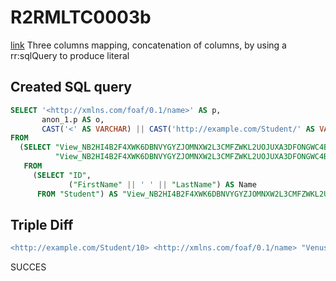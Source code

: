 # R2RMLTC0003b
[link](https://www.w3.org/TR/rdb2rdf-test-cases/#R2RMLTC0003b)
Three columns mapping, concatenation of columns, by using a rr:sqlQuery to produce literal

## Created SQL query
```sql
SELECT '<http://xmlns.com/foaf/0.1/name>' AS p,
       anon_1.p AS o,
       CAST('<' AS VARCHAR) || CAST('http://example.com/Student/' AS VARCHAR) || replace(replace(replace(replace(replace(replace(CAST(anon_1.o AS VARCHAR), ' ', '%20'), '/', '%2F'), '(', '%28'), ')', '%29'), ',', '%2C'), ':', '%3A') || CAST('>' AS VARCHAR) AS s
FROM
  (SELECT "View_NB2HI4B2F4XWK6DBNVYGYZJOMNXW2L3CMFZWKL2UOJUXA3DFONGWC4BR".Name AS p,
          "View_NB2HI4B2F4XWK6DBNVYGYZJOMNXW2L3CMFZWKL2UOJUXA3DFONGWC4BR"."ID" AS o
   FROM
     (SELECT "ID",
             ("FirstName" || ' ' || "LastName") AS Name
      FROM "Student") AS "View_NB2HI4B2F4XWK6DBNVYGYZJOMNXW2L3CMFZWKL2UOJUXA3DFONGWC4BR") AS anon_1
```

## Triple Diff
```diff
<http://example.com/Student/10> <http://xmlns.com/foaf/0.1/name> "Venus Williams" .
```

SUCCES